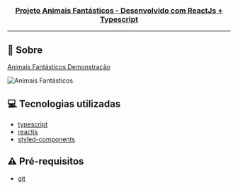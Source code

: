 <h3 align="center">
  <a href="https://cahmoraes.github.io/brafe-react/">Projeto Animais Fantásticos - Desenvolvido com ReactJs + Typescript</a>
</h3>

---

## :rocket: Sobre

[Animais Fantásticos Demonstração](https://cahmoraes.github.io/animais-fantasticos-react/)

<img src="https://github.com/Cahmoraes/animais-fantasticos-react/blob/main/src/assets/examples/af.gif" alt="Animais Fantásticos">

## :computer: Tecnologias utilizadas

- [typescript](https://www.typescriptlang.org/)
- [reactjs](https://pt-br.reactjs.org/)
- [styled-components](https://styled-components.com/)

## :warning: Pré-requisitos

- [git](https://git-scm.com/)
